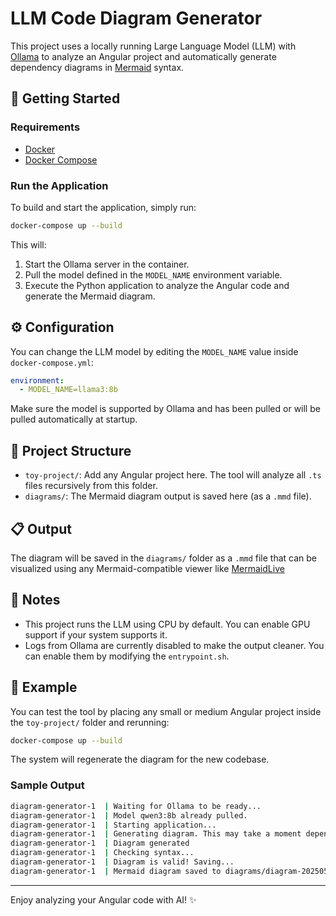 # LLM Code Diagram Generator

This project uses a locally running Large Language Model (LLM) with [Ollama](https://ollama.com/) to analyze an Angular project and automatically generate dependency diagrams in [Mermaid](https://mermaid.js.org/) syntax.

## 🚀 Getting Started

### Requirements

- [Docker](https://www.docker.com/)
- [Docker Compose](https://docs.docker.com/compose/)

### Run the Application

To build and start the application, simply run:

```bash
docker-compose up --build
```

This will:

1. Start the Ollama server in the container.
2. Pull the model defined in the `MODEL_NAME` environment variable.
3. Execute the Python application to analyze the Angular code and generate the Mermaid diagram.

## ⚙️ Configuration

You can change the LLM model by editing the `MODEL_NAME` value inside `docker-compose.yml`:

```yaml
environment:
  - MODEL_NAME=llama3:8b
```

Make sure the model is supported by Ollama and has been pulled or will be pulled automatically at startup.

## 📁 Project Structure

- `toy-project/`: Add any Angular project here. The tool will analyze all `.ts` files recursively from this folder.
- `diagrams/`: The Mermaid diagram output is saved here (as a `.mmd` file).

## 📋 Output

The diagram will be saved in the `diagrams/` folder as a `.mmd` file that can be visualized using any Mermaid-compatible viewer like [MermaidLive](https://mermaid.live/)

## 📌 Notes

- This project runs the LLM using CPU by default. You can enable GPU support if your system supports it.
- Logs from Ollama are currently disabled to make the output cleaner. You can enable them by modifying the `entrypoint.sh`.

## 🧠 Example

You can test the tool by placing any small or medium Angular project inside the `toy-project/` folder and rerunning:

```bash
docker-compose up --build
```

The system will regenerate the diagram for the new codebase.

### Sample Output

```bash
diagram-generator-1  | Waiting for Ollama to be ready...
diagram-generator-1  | Model qwen3:8b already pulled.
diagram-generator-1  | Starting application...
diagram-generator-1  | Generating diagram. This may take a moment depending on your system resources...
diagram-generator-1  | Diagram generated
diagram-generator-1  | Checking syntax...
diagram-generator-1  | Diagram is valid! Saving...
diagram-generator-1  | Mermaid diagram saved to diagrams/diagram-20250505-110919.mmd
```

---

Enjoy analyzing your Angular code with AI! ✨
